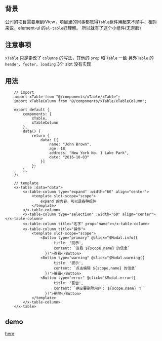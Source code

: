 ## 背景

公司的项目需要用到iView，项目里的同事都觉得`Table`组件用起来不顺手，相对来说，element-ui 的`el-table`好理解。
所以就有了这个小组件(无奈脸)

## 注意事项

`xTable` 只是更改了 `columns` 的写法，其他的 `prop` 和 `Table` 一致
另外`Table` 的 `header`、`footer`、`loading` 3个 slot 没有实现

## 用法

```
    // import
    import xTable from "@/components/xTable/xTable";
    import xTableColumn from "@/components/xTable/xTableColumn";

    export default {
        components: {
            xTable,
            xTableColumn
        },
        data() {
            return {
                data: [{
                    name: "John Brown",
                    age: 18,
                    address: "New York No. 1 Lake Park",
                    date: "2016-10-03"
                }]
            };
        },
    };
```

```
    // template
    <x-table :data="data">
        <x-table-column type="expand" :width="60" align="center">
            <template slot-scope="scope">
                expand 的内容，可以是各种组件
            </template>
        </x-table-column>
        <x-table-column type="selection" :width="60" align="center"></x-table-column>
        <x-table-column title="名字" prop="name"></x-table-column>
        <x-table-column title="操作">
            <template slot-scope="scope">
                <Button type="primary" @click="$Modal.info({
                      title: '提示',
                      content: `查看 ${scope.name} 的信息`
                  })">查看</Button>
                <Button type="warning" @click="$Modal.warning({
                      title: '提示',
                      content: `点击编辑 ${scope.name} 的信息`
                  })">编辑</Button>
                <Button type="error" @click="$Modal.error({
                      title: '警告',
                      content: `确定要删除用户： ${scope.name} ？`
                  })">删除</Button>
            </template>
        </x-table-column>
    </x-table>
```
## demo

[here](https://codesandbox.io/s/km1ry8zrp7)
